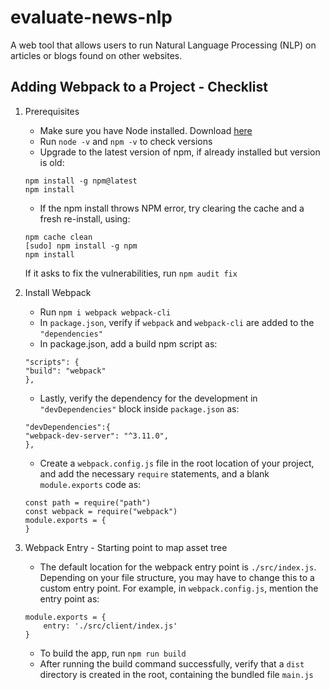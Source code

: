 # evaluate-news-nlp
A web tool that allows users to run Natural Language Processing (NLP) on articles or blogs found on other websites.

## Adding Webpack to a Project - Checklist
1. Prerequisites
    - Make sure you have Node installed. Download [here](https://nodejs.org/en/download/)
    - Run `node -v` and `npm -v` to check versions
    - Upgrade to the latest version of npm, if already installed but version is old:
    ```
    npm install -g npm@latest
    npm install
    ```
    - If the npm install throws NPM error, try clearing the cache and a fresh re-install, using:
    ```
    npm cache clean 
    [sudo] npm install -g npm 
    npm install
    ```
    If it asks to fix the vulnerabilities, run `npm audit fix`

2. Install Webpack
    - Run `npm i webpack webpack-cli`
    - In `package.json`, verify if `webpack` and `webpack-cli` are added to the `"dependencies"`
    - In package.json, add a build npm script as:
    ```
    "scripts": {
    "build": "webpack"
    },
    ```
    - Lastly, verify the dependency for the development in `"devDependencies"` block inside `package.json` as:
    ```
    "devDependencies":{
    "webpack-dev-server": "^3.11.0",
    },
    ```
    - Create a `webpack.config.js` file in the root location of your project, and add the necessary `require` statements, and a blank `module.exports` code as:
    ```
    const path = require("path")
    const webpack = require("webpack")
    module.exports = {
    }
    ```

3. Webpack Entry - Starting point to map asset tree
    - The default location for the webpack entry point is `./src/index.js`. Depending on your file structure, you may have to change this to a custom entry point. For example, in `webpack.config.js`, mention the entry point as:
    ```
    module.exports = {
        entry: './src/client/index.js'
    }
    ```
    - To build the app, run `npm run build`
    - After running the build command successfully, verify that a `dist` directory is created in the root, containing the bundled file `main.js`